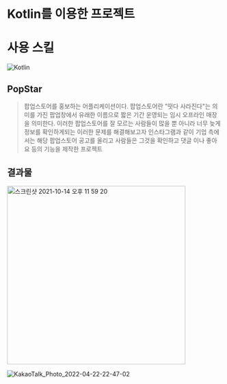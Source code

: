 # Kotlin를 이용한 프로젝트 

# 사용 스킬
<img alt="Kotlin" src ="https://img.shields.io/badge/Kotlin-7F52FF.svg?&style=for-the-badge&logo=Kotlin&logoColor=black"/> 

## PopStar
>팝업스토어를 홍보하는 어플리케이션이다. 팝업스토어란 "떳다 사라진다"는 의미를 가진 팝업창에서 유래한 이름으로 짧은 기간 운영되는 임시 오프라인 매장을 의미한다. 이러한 팝업스토어를 잘 모르는 사람들이 많을 뿐 아니라 너무 늦게 정보를 확인하게되는 이러한 문제를 해결해보고자 인스타그램과 같이 기업 측에서는 해당 팝업스토어 공고를 올리고 사람들은 그것을 확인하고 댓글 이나 좋아요 등의 기능을 제작한 프로젝트

## 결과물
<img width="417" alt="스크린샷 2021-10-14 오후 11 59 20" src="https://user-images.githubusercontent.com/61587538/164726388-c7a27ec2-c940-46fe-b38e-65ffcf003032.png">

![KakaoTalk_Photo_2022-04-22-22-47-02](https://user-images.githubusercontent.com/61587538/164727217-ca6360b1-3118-4ca1-b23b-2986a349efcc.jpeg)



